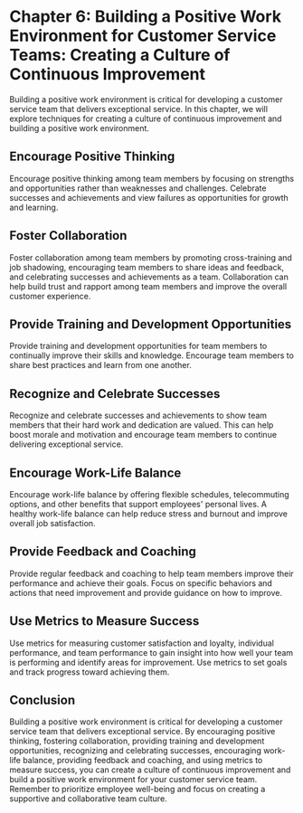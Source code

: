 Chapter 6: Building a Positive Work Environment for Customer Service Teams: Creating a Culture of Continuous Improvement
========================================================================================================================

Building a positive work environment is critical for developing a customer service team that delivers exceptional service. In this chapter, we will explore techniques for creating a culture of continuous improvement and building a positive work environment.

Encourage Positive Thinking
---------------------------

Encourage positive thinking among team members by focusing on strengths and opportunities rather than weaknesses and challenges. Celebrate successes and achievements and view failures as opportunities for growth and learning.

Foster Collaboration
--------------------

Foster collaboration among team members by promoting cross-training and job shadowing, encouraging team members to share ideas and feedback, and celebrating successes and achievements as a team. Collaboration can help build trust and rapport among team members and improve the overall customer experience.

Provide Training and Development Opportunities
----------------------------------------------

Provide training and development opportunities for team members to continually improve their skills and knowledge. Encourage team members to share best practices and learn from one another.

Recognize and Celebrate Successes
---------------------------------

Recognize and celebrate successes and achievements to show team members that their hard work and dedication are valued. This can help boost morale and motivation and encourage team members to continue delivering exceptional service.

Encourage Work-Life Balance
---------------------------

Encourage work-life balance by offering flexible schedules, telecommuting options, and other benefits that support employees' personal lives. A healthy work-life balance can help reduce stress and burnout and improve overall job satisfaction.

Provide Feedback and Coaching
-----------------------------

Provide regular feedback and coaching to help team members improve their performance and achieve their goals. Focus on specific behaviors and actions that need improvement and provide guidance on how to improve.

Use Metrics to Measure Success
------------------------------

Use metrics for measuring customer satisfaction and loyalty, individual performance, and team performance to gain insight into how well your team is performing and identify areas for improvement. Use metrics to set goals and track progress toward achieving them.

Conclusion
----------

Building a positive work environment is critical for developing a customer service team that delivers exceptional service. By encouraging positive thinking, fostering collaboration, providing training and development opportunities, recognizing and celebrating successes, encouraging work-life balance, providing feedback and coaching, and using metrics to measure success, you can create a culture of continuous improvement and build a positive work environment for your customer service team. Remember to prioritize employee well-being and focus on creating a supportive and collaborative team culture.
